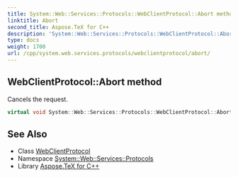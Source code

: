 ```yaml
---
title: System::Web::Services::Protocols::WebClientProtocol::Abort method
linktitle: Abort
second_title: Aspose.TeX for C++
description: 'System::Web::Services::Protocols::WebClientProtocol::Abort method. Cancels the request in C++.'
type: docs
weight: 1700
url: /cpp/system.web.services.protocols/webclientprotocol/abort/
---
```

## WebClientProtocol::Abort method


Cancels the request.

```cpp
virtual void System::Web::Services::Protocols::WebClientProtocol::Abort()
```

## See Also

* Class [WebClientProtocol](../)
* Namespace [System::Web::Services::Protocols](../../)
* Library [Aspose.TeX for C++](../../../)
